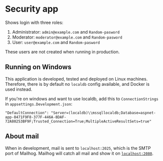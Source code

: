 # Security app

Shows login with three roles:

1) Administrator: `admin@example.com` and `Random-pasword`
1) Moderator: `moderator@example.com` and `Random-pasword`
1) User: `user@example.com` and `Random-pasword`

These users are not created when running in production.

## Running on Windows

This application is developed, tested and deployed on Linux machines. Therefore, there
is by default no `localdb` config available, and Docker is used instead.

If you're on windows and want to use localdb, add this to `ConnectionStrings` in `appsettings.Development.json`:

```
"DefaultConnection": "Server=(localdb)\\mssqllocaldb;Database=aspnet-app-8471F9F8-377F-446A-8DAF-72A80253BF9F;Trusted_Connection=True;MultipleActiveResultSets=true"
```

## About mail

When in development, mail is sent to `localhost:2025`, which is the SMTP port of Mailhog.
Mailhog will catch all mail and show it on [`localhost:2080`](http://localhost:2080).
